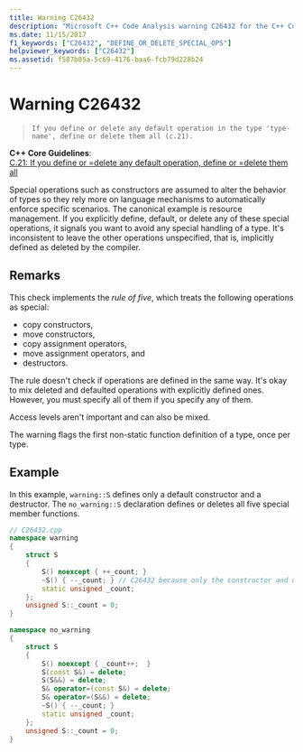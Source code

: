 ```yaml
---
title: Warning C26432
description: "Microsoft C++ Code Analysis warning C26432 for the C++ Core Guidelines case C.21."
ms.date: 11/15/2017
f1_keywords: ["C26432", "DEFINE_OR_DELETE_SPECIAL_OPS"]
helpviewer_keywords: ["C26432"]
ms.assetid: f587b05a-5c69-4176-baa6-fcb79d228b24
---
```

# Warning C26432

> `If you define or delete any default operation in the type 'type-name', define or delete them all (c.21).`

**C++ Core Guidelines**:\
[C.21: If you define or =delete any default operation, define or =delete them all](https://isocpp.github.io/CppCoreGuidelines/CppCoreGuidelines#c21-if-you-define-or-delete-any-default-operation-define-or-delete-them-all)

Special operations such as constructors are assumed to alter the behavior of types so they rely more on language mechanisms to automatically enforce specific scenarios. The canonical example is resource management. If you explicitly define, default, or delete any of these special operations, it signals you want to avoid any special handling of a type. It's inconsistent to leave the other operations unspecified, that is, implicitly defined as deleted by the compiler.

## Remarks

This check implements the *rule of five*, which treats the following operations as special:

- copy constructors,
- move constructors,
- copy assignment operators,
- move assignment operators, and
- destructors.

The rule doesn't check if operations are defined in the same way. It's okay to mix deleted and defaulted operations with explicitly defined ones. However, you must specify all of them if you specify any of them.

Access levels aren't important and can also be mixed.

The warning flags the first non-static function definition of a type, once per type.

## Example

In this example, `warning::S` defines only a default constructor and a destructor. The `no_warning::S` declaration defines or deletes all five special member functions.

```cpp
// C26432.cpp
namespace warning
{
    struct S
    {
        S() noexcept { ++_count; }
        ~S() { --_count; } // C26432 because only the constructor and destructor are explicitly defined.
        static unsigned _count;
    };
    unsigned S::_count = 0;
}

namespace no_warning
{
    struct S
    {
        S() noexcept { _count++;  }
        S(const S&) = delete;
        S(S&&) = delete;
        S& operator=(const S&) = delete;
        S& operator=(S&&) = delete;
        ~S() { --_count; }
        static unsigned _count;
    };
    unsigned S::_count = 0;
}
```
